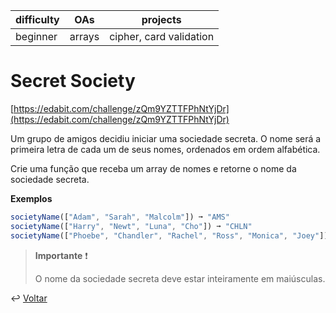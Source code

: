 | difficulty | OAs    | projects                |
| ---------- | ------ | ----------------------- |
| beginner   | arrays | cipher, card validation |

# Secret Society

[https://edabit.com/challenge/zQm9YZTTFPhNtYjDr](https://edabit.com/challenge/zQm9YZTTFPhNtYjDr)

Um grupo de amigos decidiu iniciar uma sociedade secreta. O nome será a primeira
letra de cada um de seus nomes, ordenados em ordem alfabética.

Crie uma função que receba um array de nomes e retorne o nome da sociedade
secreta.

**Exemplos**

```js
societyName(["Adam", "Sarah", "Malcolm"]) ➞ "AMS"
societyName(["Harry", "Newt", "Luna", "Cho"]) ➞ "CHLN"
societyName(["Phoebe", "Chandler", "Rachel", "Ross", "Monica", "Joey"]) ➞ "CJMPRR"
```

> **Importante** ❗
>
> O nome da sociedade secreta deve estar inteiramente em maiúsculas.

↩️ [Voltar](../../README.md)
